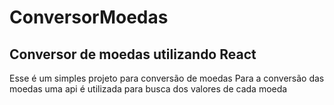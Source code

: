 # ConversorMoedas
## Conversor de moedas utilizando React
Esse é um simples projeto para conversão de moedas
Para a conversão das moedas uma api é utilizada para busca dos valores de cada moeda